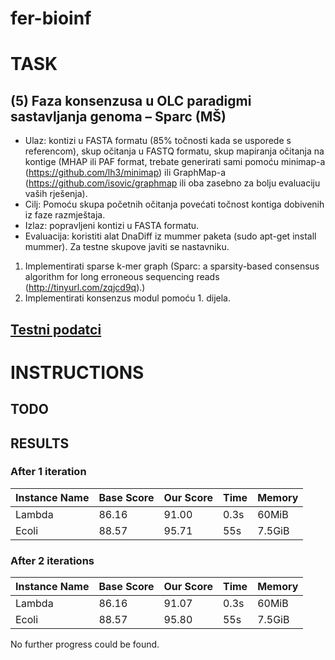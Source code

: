 # fer-bioinf

# TASK
## (5) Faza konsenzusa u OLC paradigmi sastavljanja genoma – Sparc (MŠ)

* Ulaz: kontizi u FASTA formatu (85% točnosti kada se usporede s referencom), skup očitanja u FASTQ formatu, skup mapiranja očitanja na kontige (MHAP ili PAF format, trebate generirati sami pomoću minimap-a (https://github.com/lh3/minimap) ili GraphMap-a (https://github.com/isovic/graphmap ili oba zasebno za bolju evaluaciju vaših rješenja).
* Cilj: Pomoću skupa početnih očitanja povećati točnost kontiga dobivenih iz faze razmještaja.
* Izlaz: popravljeni kontizi u FASTA formatu.
* Evaluacija: koristiti alat DnaDiff iz mummer paketa (sudo apt-get install mummer). Za testne skupove javiti se nastavniku.


1. Implementirati sparse k-mer graph (Sparc: a sparsity-based consensus algorithm for long erroneous sequencing reads (http://tinyurl.com/zqjcd9q).)
2. Implementirati konsenzus modul pomoću 1. dijela.

## [Testni podatci](https://www.dropbox.com/s/a40dhhfchojyf0c/consenus_input.zip?dl=0)

# INSTRUCTIONS
## TODO

## RESULTS
### After 1 iteration
| Instance Name | Base Score | Our Score | Time | Memory |
| ------------- | ---------- | --------- | ---- | ------ |
| Lambda        | 86.16      | 91.00     | 0.3s | 60MiB  |
| Ecoli         | 88.57      | 95.71     | 55s  | 7.5GiB |

### After 2 iterations
| Instance Name | Base Score | Our Score | Time | Memory |
| ------------- | ---------- | --------- | ---- | ------ |
| Lambda        | 86.16      | 91.07     | 0.3s | 60MiB  |
| Ecoli         | 88.57      | 95.80     | 55s  | 7.5GiB |

No further progress could be found.
